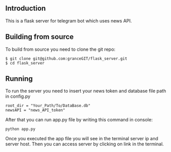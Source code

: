 ## Introduction
This is a flask server for telegram bot which uses news API.

## Building from source
To build from source you need to clone the git repo:
```
$ git clone git@github.com:granceGIT/flask_server.git
$ cd flask_server
```


## Running
To run the server you need to insert your news token and database file path in config.py
```
root_dir = "Your_Path/To/DataBase.db"
newsAPI = "news_API_token"

```

After that you can run app.py file by writing this command in console:
```commandline
python app.py
```

Once you executed the app file you will see in the terminal server ip and server host.
Then you can access server by clicking on link in the terminal.